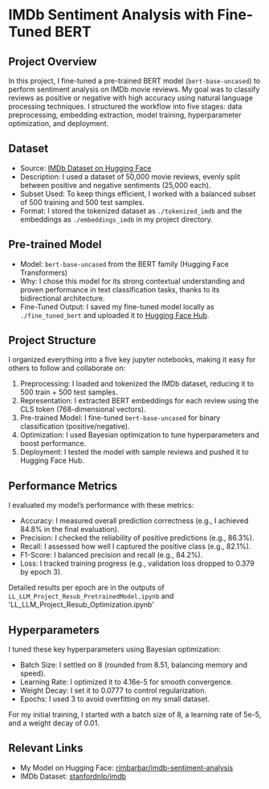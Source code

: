 # IMDb Sentiment Analysis with Fine-Tuned BERT

## Project Overview
In this project, I fine-tuned a pre-trained BERT model (`bert-base-uncased`) to perform sentiment analysis on IMDb movie reviews. My goal was to classify reviews as positive or negative with high accuracy using natural language processing techniques. I structured the workflow into five stages: data preprocessing, embedding extraction, model training, hyperparameter optimization, and deployment.

## Dataset
- Source: [IMDb Dataset on Hugging Face](https://huggingface.co/datasets/stanfordnlp/imdb)
- Description: I used a dataset of 50,000 movie reviews, evenly split between positive and negative sentiments (25,000 each).
- Subset Used: To keep things efficient, I worked with a balanced subset of 500 training and 500 test samples.
- Format: I stored the tokenized dataset as `./tokenized_imdb` and the embeddings as `./embeddings_imdb` in my project directory.

## Pre-trained Model
- Model: `bert-base-uncased` from the BERT family (Hugging Face Transformers)
- Why: I chose this model for its strong contextual understanding and proven performance in text classification tasks, thanks to its bidirectional architecture.
- Fine-Tuned Output: I saved my fine-tuned model locally as `./fine_tuned_bert` and uploaded it to [Hugging Face Hub](https://huggingface.co/rimbarbar/imdb-sentiment-analysis).

## Project Structure
I organized everything into a five key jupyter notebooks, making it easy for others to follow and collaborate on:
1. Preprocessing: I loaded and tokenized the IMDb dataset, reducing it to 500 train + 500 test samples.
2. Representation: I extracted BERT embeddings for each review using the CLS token (768-dimensional vectors).
3. Pre-trained Model: I fine-tuned `bert-base-uncased` for binary classification (positive/negative).
4. Optimization: I used Bayesian optimization to tune hyperparameters and boost performance.
5. Deployment: I tested the model with sample reviews and pushed it to Hugging Face Hub.

## Performance Metrics
I evaluated my model’s performance with these metrics:
- Accuracy: I measured overall prediction correctness (e.g., I achieved 84.8% in the final evaluation).
- Precision: I checked the reliability of positive predictions (e.g., 86.3%).
- Recall: I assessed how well I captured the positive class (e.g., 82.1%).
- F1-Score: I balanced precision and recall (e.g., 84.2%).
- Loss: I tracked training progress (e.g., validation loss dropped to 0.379 by epoch 3).

Detailed results per epoch are in the outputs of `LL_LLM_Project_Resub_PretrainedModel.ipynb` and 'LL_LLM_Project_Resub_Optimization.ipynb'

## Hyperparameters
I tuned these key hyperparameters using Bayesian optimization:
- Batch Size: I settled on 8 (rounded from 8.51, balancing memory and speed).
- Learning Rate: I optimized it to 4.16e-5 for smooth convergence.
- Weight Decay: I set it to 0.0777 to control regularization.
- Epochs: I used 3 to avoid overfitting on my small dataset.

For my initial training, I started with a batch size of 8, a learning rate of 5e-5, and a weight decay of 0.01.

## Relevant Links
- My Model on Hugging Face: [rimbarbar/imdb-sentiment-analysis](https://huggingface.co/rimbarbar/imdb-sentiment-analysis)
- IMDb Dataset: [stanfordnlp/imdb](https://huggingface.co/datasets/stanfordnlp/imdb)
  
